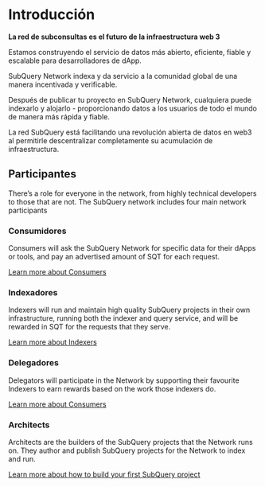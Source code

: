 # Introducción

**La red de subconsultas es el futuro de la infraestructura web 3**

Estamos construyendo el servicio de datos más abierto, eficiente, fiable y escalable para desarrolladores de dApp.

SubQuery Network indexa y da servicio a la comunidad global de una manera incentivada y verificable.

Después de publicar tu proyecto en SubQuery Network, cualquiera puede indexarlo y alojarlo - proporcionando datos a los usuarios de todo el mundo de manera más rápida y fiable.

La red SubQuery está facilitando una revolución abierta de datos en web3 al permitirle descentralizar completamente su acumulación de infraestructura.

## Participantes

There’s a role for everyone in the network, from highly technical developers to those that are not. The SubQuery network includes four main network participants

### Consumidores

Consumers will ask the SubQuery Network for specific data for their dApps or tools, and pay an advertised amount of SQT for each request.

[Learn more about Consumers](./consumers.md)

### Indexadores

Indexers will run and maintain high quality SubQuery projects in their own infrastructure, running both the indexer and query service, and will be rewarded in SQT for the requests that they serve.

[Learn more about Indexers](./indexers.md)

### Delegadores

Delegators will participate in the Network by supporting their favourite Indexers to earn rewards based on the work those indexers do.

[Learn more about Consumers](./delegators.md)

### Architects

Architects are the builders of the SubQuery projects that the Network runs on. They author and publish SubQuery projects for the Network to index and run.

[Learn more about how to build your first SubQuery project](/build/introduction.md)
